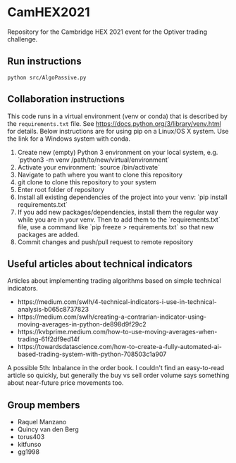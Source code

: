 # CamHEX2021
Repository for the Cambridge HEX 2021 event for the Optiver trading challenge.

## Run instructions
`python src/AlgoPassive.py`

## Collaboration instructions
This code runs in a virtual environment (venv or conda) that is described by the `requirements.txt` file. See https://docs.python.org/3/library/venv.html for details. Below instructions are for using pip on a Linux/OS X system. Use the link for a Windows system with conda.

<ol>
  <li>Create new (empty) Python 3 environment on your local system, e.g. `python3 -m venv /path/to/new/virtual/environment` </li>
  <li>Activate your environment: `source </path/to/new/virtual/environment>/bin/activate` </li>
  <li>Navigate to path where you want to clone this repository </li>
  <li>git clone <http link> to clone this repository to your system</li>
  <li>Enter root folder of repository</li>
  <li>Install all existing dependencies of the project into your venv: `pip install requirements.txt`</li>
  <li>If you add new packages/dependencies, install them the regular way while you are in your venv. Then to add them to the `requirements.txt` file, use a command like `pip freeze > requirements.txt` so that new packages are added. </li>
  <li> Commit changes and push/pull request to remote repository</li>
</ol>

## Useful articles about technical indicators
Articles about implementing trading algorithms based on simple technical indicators.
<ul>
<li>https://medium.com/swlh/4-technical-indicators-i-use-in-technical-analysis-b065c8737823</li>
<li>https://medium.com/swlh/creating-a-contrarian-indicator-using-moving-averages-in-python-de898d9f29c2</li>
<li>https://kvbprime.medium.com/how-to-use-moving-averages-when-trading-61f2df9ed14f</li>
<li>https://towardsdatascience.com/how-to-create-a-fully-automated-ai-based-trading-system-with-python-708503c1a907</li>
</ul>

A possible 5th: Inbalance in the order book. I couldn't find an easy-to-read article so quickly, but generally the buy vs sell order volume says something about near-future price movements too.

## Group members
<ul>
  <li>Raquel Manzano</li>
  <li>Quincy van den Berg</li>
  <li>torus403</li>
  <li>kitfunso</li>
  <li>gg1998</li>
</ul>
